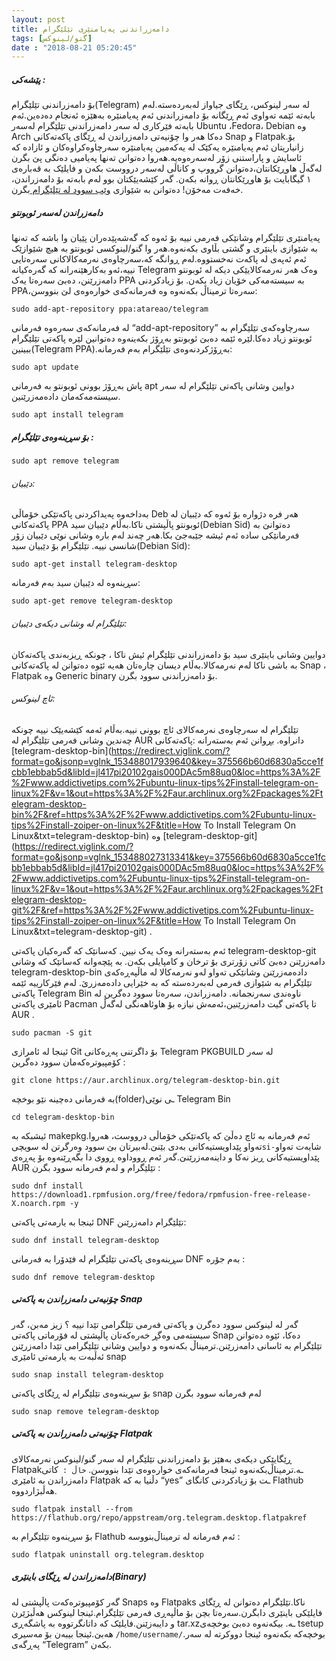 ```yaml
---
layout: post
title: دامەزراندنی پەیامنێری تێلێگرام
tags: [گنو/لینوکس]
date : "2018-08-21 05:20:45"
---
```


##### پێشەکی :

بۆ دامەزراندنی تێلێگرام(Telegram) لە سەر لینوکس، ڕێگای جیاواز لەبەردەستە.لەم بابەتە ئێمە تەواوی ئەم ڕێگانە بۆ دامەزراندنی ئەم پەیامنێرە بەهێزە ئەنجام دەدەین.ئەم بابەتە فێرکاری لە سەر دامەزراندنی تێلێگرام لەسەر Ubuntu ،Fedora، Debian وە Arch دەکا هەر وا چۆنیەتی دامەزراندن لە ڕێگای پاکەتەکانی Snap و Flatpak.بۆ زانیاریتان ئەم پەیامنێرە یەکێک لە یەکەمین پەیامنێرە سەرچاوەکراوەکان و ئازادە کە ئاسایش و پاراستنی زۆر لەسەرەوەیە.هەروا دەتوانن تەنها پەیامیی دەنگی پێ بگرن لەگەڵ هاوڕێکانتان،دەتوانن گرووپ و کاناڵی لەسەر درووست بکەن و فایلێک بە قەبارەی ۱ گیگابایت بۆ هاوڕێکانتان ڕوانە بکەن.
گەر کێشەیێکتان بوو لەم بابەتە بۆ دامەزراندن، خەفەت مەخۆن! دەتوانن بە شێوازی [وێب سوود لە تێلێگرام ](https://web.telegram.org/)بگرن.

##### دامەزراندن لەسەر ئوبونتو

پەیامنێری تێلێگرام وشانێکی فەرمی نییە بۆ ئەوە کە گەشەپێدەران پێیان وا باشە کە تەنها بە شێوازی باینێری و گشتی بڵاوی بکەنەوە.هەر وا گنو/لینوکسی ئوبونتو بە هیچ شێوازێک ئەم ئەپەی لە پاکەت نەخستووە.لەم ڕوانگە کە،سەرچاوەی نەرمەکالاکانی سەرەتایی نییە،ئەو بەکارهێنەرانە کە گەرەکیانە Telegram وەک هەر نەرمەکالایێکی دیکە لە ئوبونتو دامەزرێنن، دەبێ سەرەتا یەک PPA بە سیستەمەکی خۆیان زیاد بکەن.
بۆ زیادکردنی PPA،سەرەتا ترمیناڵ بکەنەوە وە فەرمانەکەی خوارەوەی لێ بنووسن:

```shell
sudo add-apt-repository ppa:atareao/telegram
```

لە فەرمانەکەی سەرەوە فەرمانی “add-apt-repository” سەرچاوەکەی تێلێگرام بە ئوبونتو زیاد دەکا.لێرە ئێمە دەبێ ئوبونتو بەڕۆژ بکەینەوە دەتوانین لێرە پاکەتی تێلێگرام ببینین(Telegram PPA).بەڕۆژکردنەوەی تێلێگرام بەم فەرمانە:

```shell
sudo apt update
```

پاش بەڕۆژ بوونی ئوبونتو بە فەرمانی apt دوایین وشانی پاکەتی تێلێگرام لە سەر سیستەمەکەمان دادەمەزرێنین.

```shell
sudo apt install telegram
```

##### بۆ سڕینەوەی تێلێگرام :

```shell
sudo apt remove telegram
```

###### دێبیان:

بەداخەوە پەیداکردنی پاکەتێکی خۆماڵی Deb هەر فرە دژوارە بۆ ئەوە کە دێبیان لە پاکەتەکانی PPA ئوبونتو پاڵپشتی ناکا.بەڵام دێبیان سید(Debian Sid) دەتوانێ بە فەرمانێکی سادە ئەم ئیشە جێبەجێ بکا.هەر چەند لەم بارە وشانی نوێی دێبیان زۆر شانسی نییە.
تێلێگرام بۆ دێبیان سید(Debian Sid):

```shell
sudo apt-get install telegram-desktop
```

سڕینەوە لە دێبیان سید بەم فەرمانە:

```shell
sudo apt-get remove telegram-desktop
```

###### تێلێگرام لە وشانی دیکەی دێبیان:

دوایین وشانی باینێری سید بۆ دامەزراندنی تێلێگرام ئیش ناکا ، چونکە ڕیزبەندی پاکەتەکان بە باشی ناکا لەم نەرمەکالا.بەڵام دیسان چارەتان هەیە ئێوە دەتوانن لە پاکەتەکانی Snap ، Flatpak وە Generic binary بۆ دامەزراندنی سوود بگرن.

###### ئاچ لینوکس:

تێلێگرام لە سەرچاوەی نەرمەکالای ئاچ بوونی نییە.بەڵام ئەمە کێشەیێک نییە چونکە چەندین وشانی فەرمی تێلێگرام لە AUR دانراوە. بڕوانن ئەم بەستەرانە :پاکەتەکانی [telegram-desktop-bin](https://redirect.viglink.com/?format=go&jsonp=vglnk_153488017939640&key=375566b60d6830a5cce1fcbb1ebbab5d&libId=jl417pi20102gais000DAc5m88uq0&loc=https%3A%2F%2Fwww.addictivetips.com%2Fubuntu-linux-tips%2Finstall-telegram-on-linux%2F&v=1&out=https%3A%2F%2Faur.archlinux.org%2Fpackages%2Ftelegram-desktop-bin%2F&ref=https%3A%2F%2Fwww.addictivetips.com%2Fubuntu-linux-tips%2Finstall-zoiper-on-linux%2F&title=How To Install Telegram On Linux&txt=telegram-desktop-bin) وە [telegram-desktop-git](https://redirect.viglink.com/?format=go&jsonp=vglnk_153488027313341&key=375566b60d6830a5cce1fcbb1ebbab5d&libId=jl417pi20102gais000DAc5m88uq0&loc=https%3A%2F%2Fwww.addictivetips.com%2Fubuntu-linux-tips%2Finstall-telegram-on-linux%2F&v=1&out=https%3A%2F%2Faur.archlinux.org%2Fpackages%2Ftelegram-desktop-git%2F&ref=https%3A%2F%2Fwww.addictivetips.com%2Fubuntu-linux-tips%2Finstall-zoiper-on-linux%2F&title=How To Install Telegram On Linux&txt=telegram-desktop-git) .

ئەم بەستەرانە وەک یەک نیین. کەسانێک کە گەرەکیان پاکەتی telegram-desktop-git دامەزرێنن دەبێ کاتی زۆرتری بۆ ترخان و کامپایلی بکەن.
بە پێچەوانە کەسانێک کە وشانی telegram-desktop-bin دادەمەزرێنن وشانێکی تەواو لەو نەرمەکالا لە ماڵپەڕەکەی تێلێگرام بە شێوازی فەرمی لەبەردەستە کە بە خێرایی دادەمەزرێ. لەم فێرکارییە ئێمە پاکەتی Telegram Bin ناوەندی سەرنجمانە.
دامەزراندن، سەرەتا سوود دەگرین لە ئامێری پاکەتی Pacman تا پاکەتی گیت دامەزرێنین،ئەمەش نیازە بۆ هاوئاهەنگی لەگەڵ AUR .

```shell
sudo pacman -S git
```

ئینجا لە ئامرازی Git بۆ داگرتنی پەڕەکانی Telegram PKGBUILD لە سەر کۆمپیوترەکەمان سوود دەگرین :

```shell
git clone https://aur.archlinux.org/telegram-desktop-bin.git
```

بە فەرمانی دەچینە نێو بوخچە(folder)ـی نوێی Telegram Bin

```shell
cd telegram-desktop-bin
```

ئیشبکە بە makepkg.ئەم فەرمانە بە ئاچ دەڵێ کە پاکەتێکی خۆماڵی درووست، هەروا تەواو پێداویستیەکانی بەدی بێنێ.لەبیرتان بێ سوود وەرگرتن لە سویچی` si- `شایەت تەواو پێداویستیەکانی ڕیز نەکا و داینەمەزرێنێ.گەر ئەم ڕووداوە ڕووی دا بگەڕێنەوە بۆ پەڕەی AUR تێلێگرام و لەم فەرمانە سوود بگرن :

```shell
sudo dnf install https://download1.rpmfusion.org/free/fedora/rpmfusion-free-release-X.noarch.rpm -y
```

ئینجا بە یارمەتی پاکەتی DNF تێلێگرام دامەزرێنن:

```shell
sudo dnf install telegram-desktop
```

سڕینەوەی پاکەتی تێلێگرام لە فێدۆرا بە فەرمانی DNF بەم جۆرە :

```shell
sudo dnf remove telegram-desktop
```

##### چۆنیەتی دامەزراندن بە پاکەتی Snap

گەر لە لینوکس سوود دەگرن و پاکەتی فەرمی تێلگرامی تێدا نییە ؟
زیز مەبن، گەر سیستەمی وەگڕ خەرەکەتان پاڵپشتی لە فۆرماتی پاکەتی Snap دەکا، ئێوە دەتوانن تێلێگرام بە ئاسانی دامەزرێنن.ترمیناڵ بکەنەوە و دوایین وشانی تێلێگرامی تێدا دامەزرێنن ئەڵبەت بە یارمەتی ئامێری snap

```shell
sudo snap install telegram-desktop
```

بۆ سڕینەوەی تێلێگرام لە ڕێگای پاکەتی snap لەم فەرمانە سوود بگرن

```shell
sudo snap remove telegram-desktop
```

##### چۆنیەتی دامەزراندن بە پاکەتی Flatpak

ڕێگایێکی دیکەی بەهێز بۆ دامەزراندنی تێلێگرام لە سەر گنو/لینوکس نەرمەکالای Flatpakـە.ترمیناڵ‌بکەنەوە ئینجا فەرمانەکەی خوارەوەی تێدا بنووسن.
`خاڵ : `کاتی دامەزراندن بە ئامێری Flatpak دڵنیا بە کە “yes” ـت بۆ زیادکردنی کانگای Flathub هەڵبژاردووە.

```shell
sudo flatpak install --from https://flathub.org/repo/appstream/org.telegram.desktop.flatpakref
```

بۆ سڕینەوە تێلێگرام بە Flathub ئەم فەرمانە لە ترمیناڵ‌بنووسە :

```shell
sudo flatpak uninstall org.telegram.desktop
```

##### دامەزراندن لە ڕێگای باینێری(Binary)

گەر کۆمپیوترەکەت پاڵپشتی لە Snaps وە Flatpaks ناکا.تێلێگرام دەتوانن لە ڕێگای فایلێکی باینێری دابگرن.سەرەتا بچن بۆ ماڵپەڕی فەرمی تێلێگرام.ئینجا لینوکس هەڵبژێرن و دایبەزێنن.فایلێک کە داتانگرتووە بە پاشگەڕی tar.xzـە. بیکەنەوە دەبێ بوخچەی tsetup هەبێ.ئینجا بیبەن بۆ مەسیری `/home/username/`.بوخچەکە بکەنەوە ئینجا دووکرتە لە سەر پەڕگەی “Telegram” بکەن.
